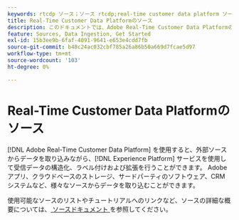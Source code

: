 ```yaml
---
keywords: rtcdp ソース；ソース rtcdp;real-time customer data platform ソース
title: Real-Time Customer Data Platformのソース
description: このドキュメントでは、Adobe Real-Time Customer Data Platformのソースの概要を説明します
feature: Sources, Data Ingestion, Get Started
exl-id: 15b3ee9b-6faf-4091-9641-e653e4cdd7fb
source-git-commit: b48c24ac032cbf785a26a86b50a669d7fcae5d97
workflow-type: tm+mt
source-wordcount: '103'
ht-degree: 0%

---
```


# Real-Time Customer Data Platformのソース

[!DNL Adobe Real-Time Customer Data Platform] を使用すると、外部ソースからデータを取り込みながら、[!DNL Experience Platform] サービスを使用して受信データの構造化、ラベル付けおよび拡張を行うことができます。 Adobe アプリ、クラウドベースのストレージ、サードパーティのソフトウェア、CRM システムなど、様々なソースからデータを取り込むことができます。

使用可能なソースのリストやチュートリアルへのリンクなど、ソースの詳細な概要については、[&#x200B; ソースドキュメント &#x200B;](../../sources/home.md) を参照してください。
